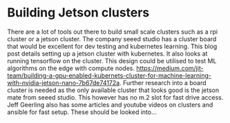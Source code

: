 # Building Jetson clusters

There are a lot of tools out there to build small scale clusters such as a rpi cluster or a jetson cluster. The company seeed studio has a cluster board that would be excellent for dev testing and kubernetes learning. This blog post details setting up a jetson cluster with kubernetes. It also looks at running tensorflow on the cluster. This design could be utilised to test ML algorithms on the edge with compute nodes. https://medium.com/jit-team/building-a-gpu-enabled-kubernets-cluster-for-machine-learning-with-nvidia-jetson-nano-7b67de74172a. Further research into a board cluster is needed as the only available cluster that looks good is the jetson mate from seeed studio. This however has no m.2 slot for fast drive access. Jeff Geerling also has some articles and youtube videos on clusters and ansible for fast setup. These should be looked into...
